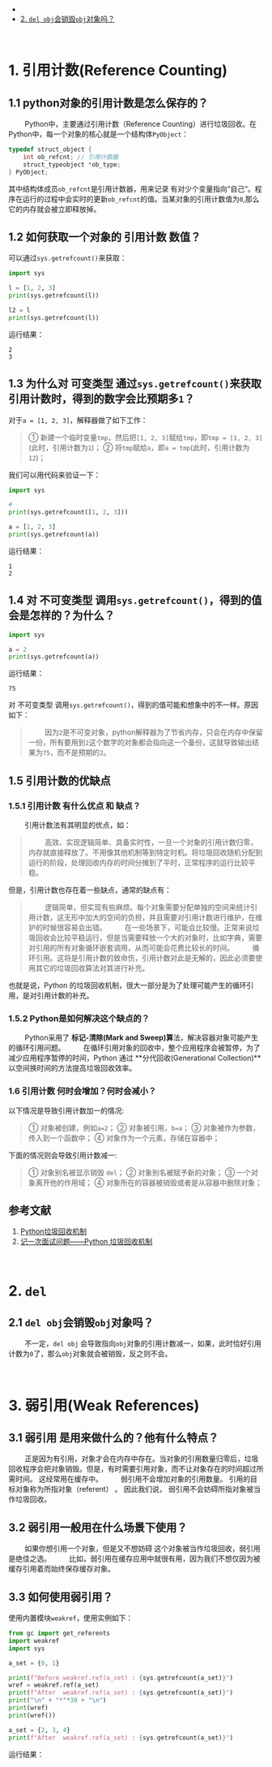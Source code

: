 - [](#)
- [2. `del obj`会销毁`obj`对象吗？](#2-del-obj会销毁obj对象吗)






&emsp;
&emsp;
&emsp;
# 1. 引用计数(Reference Counting)
## 1.1 python对象的引用计数是怎么保存的？
&emsp;&emsp; Python中，主要通过引用计数（Reference Counting）进行垃圾回收。在Python中，每一个对象的核心就是一个结构体`PyObject`：
```c
typedef struct_object {
    int ob_refcnt; // 引用计数器
    struct_typeobject *ob_type;
} PyObject;
```
其中结构体成员`ob_refcnt`是引用计数器，用来记录 有对少个变量指向“自己”。程序在运行的过程中会实时的更新`ob_refcnt`的值。当某对象的引用计数值为`0`,那么它的内存就会被立即释放掉。

## 1.2 如何获取一个对象的 引用计数 数值？
可以通过`sys.getrefcount()`来获取：
```python
import sys

l = [1, 2, 3]
print(sys.getrefcount(l))

l2 = l
print(sys.getrefcount(l))
```
运行结果：
```
2
3
```

## 1.3 为什么对 可变类型 通过`sys.getrefcount()`来获取引用计数时，得到的数字会比预期多`1`？
对于`a = [1, 2, 3]`，解释器做了如下工作：
> ① 新建一个临时变量`tmp`，然后把`[1, 2, 3]`赋给`tmp`，即`tmp = [1, 2, 3]`(此时，引用计数为`1`)；
> ② 将`tmp`赋给`a`，即`a = tmp`(此时，引用计数为`12`)；
> 
我们可以用代码来验证一下：
```python
import sys

# 
print(sys.getrefcount([1, 2, 3]))

a = [1, 2, 3]
print(sys.getrefcount(a))
```
运行结果：
```
1
2
```

## 1.4 对 不可变类型 调用`sys.getrefcount()`，得到的值 会是怎样的？为什么？
```python
import sys

a = 2
print(sys.getrefcount(a))
```
运行结果：
```
75
```
对 不可变类型 调用`sys.getrefcount()`，得到的值可能和想象中的不一样。原因如下：
> &emsp;&emsp; 因为`2`是不可变对象，python解释器为了节省内存，只会在内存中保留一份，所有要用到`2`这个数字的对象都会指向这一个备份，这就导致输出结果为`75`，而不是预期的`2`。
> 

## 1.5 引用计数的优缺点
### 1.5.1 引用计数 有什么优点 和 缺点？
&emsp;&emsp; 引用计数法有其明显的优点，如：
> &emsp;&emsp; 高效、实现逻辑简单、具备实时性，一旦一个对象的引用计数归零，内存就直接释放了。不用像其他机制等到特定时机。将垃圾回收随机分配到运行的阶段，处理回收内存的时间分摊到了平时，正常程序的运行比较平稳。
> 
但是，引用计数也存在着一些缺点，通常的缺点有：
> &emsp;&emsp; 逻辑简单，但实现有些麻烦。每个对象需要分配单独的空间来统计引用计数，这无形中加大的空间的负担，并且需要对引用计数进行维护，在维护的时候很容易会出错。
> &emsp;&emsp; 在一些场景下，可能会比较慢。正常来说垃圾回收会比较平稳运行，但是当需要释放一个大的对象时，比如字典，需要对引用的所有对象循环嵌套调用，从而可能会花费比较长的时间。
> &emsp;&emsp; 循环引用。这将是引用计数的致命伤，引用计数对此是无解的，因此必须要使用其它的垃圾回收算法对其进行补充。
> 
也就是说，Python 的垃圾回收机制，很大一部分是为了处理可能产生的循环引用，是对引用计数的补充。
### 1.5.2 Python是如何解决这个缺点的？
&emsp;&emsp; Python采用了 **标记-清除(Mark and Sweep)算**法，解决容器对象可能产生的循环引用问题。
&emsp;&emsp; 在循环引用对象的回收中，整个应用程序会被暂停，为了减少应用程序暂停的时间，Python 通过 **分代回收(Generational Collection)**以空间换时间的方法提高垃圾回收效率。

### 1.6 引用计数 何时会增加？何时会减小？
以下情况是导致引用计数加一的情况:
> ① 对象被创建，例如`a=2`；
> ② 对象被引用，`b=a`；
> ③ 对象被作为参数，传入到一个函数中；
> ④ 对象作为一个元素，存储在容器中；
> 
下面的情况则会导致引用计数减一:
> ① 对象别名被显示销毁 `del`；
> ② 对象别名被赋予新的对象；
> ③ 一个对象离开他的作用域；
> ④ 对象所在的容器被销毁或者是从容器中删除对象；
> 

## 参考文献
1. [Python垃圾回收机制](https://zhuanlan.zhihu.com/p/83251959)
2. [记一次面试问题——Python 垃圾回收机制](https://testerhome.com/topics/16556)






&emsp;
&emsp;
&emsp;
# 2. `del`
## 2.1 `del obj`会销毁`obj`对象吗？
&emsp;&emsp; 不一定，`del obj` 会导致指向`obj`对象的引用计数减一，如果，此时恰好引用计数为`0`了，那么`obj`对象就会被销毁，反之则不会。








&emsp;
&emsp;
&emsp;
# 3. 弱引用(Weak References)
## 3.1 弱引用 是用来做什么的？他有什么特点？
&emsp;&emsp; 正是因为有引用，对象才会在内存中存在。当对象的引用数量归零后，垃圾回收程序会把对象销毁。但是，有时需要引用对象，而不让对象存在的时间超过所需时间。 这经常用在缓存中。
&emsp;&emsp; 弱引用不会增加对象的引用数量。 引用的目标对象称为所指对象（referent） 。 因此我们说， 弱引用不会妨碍所指对象被当作垃圾回收。

## 3.2 弱引用一般用在什么场景下使用？
&emsp;&emsp; 如果你想引用一个对象，但是又不想妨碍 这个对象被当作垃圾回收，弱引用是绝佳之选。
&emsp;&emsp; 比如，弱引用在缓存应用中就很有用，因为我们不想仅因为被缓存引用着而始终保存缓存对象。

## 3.3 如何使用弱引用？
使用内置模块`weakref`，使用实例如下：
```python
from gc import get_referents
import weakref
import sys

a_set = {0, 1}

print(f"Before weakref.ref(a_set) : {sys.getrefcount(a_set)}")
wref = weakref.ref(a_set)
print(f"After  weakref.ref(a_set) : {sys.getrefcount(a_set)}")
print("\n" + "*"*30 + "\n")
print(wref)
print(wref())

a_set = {2, 3, 4}
print(f"After  weakref.ref(a_set) : {sys.getrefcount(a_set)}")

```
运行结果：
```

```
